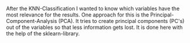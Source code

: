 After the KNN-Classification I wanted to know which variables have the most relevance for the results. One approach for this is the Principal-Component-Analysis (PCA). It tries to create principal components (PC's) out of the variables so that less information gets lost. It is done here with the help of the sklearn-library. 
